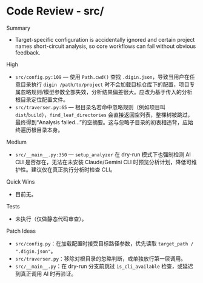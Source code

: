 # Code Review - src/

Summary
- Target-specific configuration is accidentally ignored and certain project names short-circuit analysis, so core workflows can fail without obvious feedback.

High
- `src/config.py:109` — 使用 `Path.cwd()` 查找 `.digin.json`，导致当用户在任意目录执行 `digin /path/to/project` 时不会加载目标仓库下的配置，项目专属忽略规则/模型参数全部失效，分析结果偏差很大。应改为基于传入的分析根目录定位配置文件。
- `src/traverser.py:65` — 根目录名若命中忽略规则（例如项目叫 `dist`/`build`），`find_leaf_directories` 会直接返回空列表，整棵树被跳过，最终得到“Analysis failed…”的空摘要。这与忽略子目录的初衷相违背，应始终遍历根目录本身。

Medium
- `src/__main__.py:350` — `setup_analyzer` 在 dry-run 模式下也强制检测 AI CLI 是否存在，无法在未安装 Claude/Gemini CLI 时预览分析计划，降低可维护性。建议仅在真正执行分析时检查 CLI。

Quick Wins
- 目前无。

Tests
- 未执行（仅做静态代码审查）。

Patch Ideas
- `src/config.py`：在加载配置时接受目标路径参数，优先读取 `target_path / ".digin.json"`。
- `src/traverser.py`：移除对根目录的忽略判断，或单独放行第一层调用。
- `src/__main__.py`：在 dry-run 分支前跳过 `is_cli_available` 检查，或延迟到真正调用 AI 时再验证。
